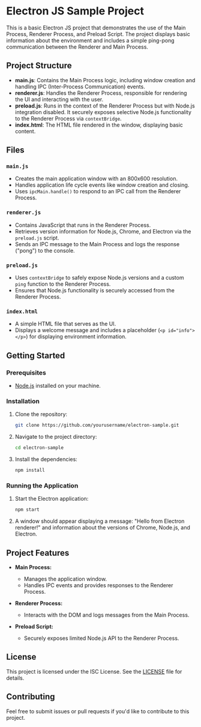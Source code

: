 # Electron JS Sample Project

This is a basic Electron JS project that demonstrates the use of the Main Process, Renderer Process, and Preload Script. The project displays basic information about the environment and includes a simple ping-pong communication between the Renderer and Main Process.

## Project Structure

- **main.js**: Contains the Main Process logic, including window creation and handling IPC (Inter-Process Communication) events.
- **renderer.js**: Handles the Renderer Process, responsible for rendering the UI and interacting with the user.
- **preload.js**: Runs in the context of the Renderer Process but with Node.js integration disabled. It securely exposes selective Node.js functionality to the Renderer Process via `contextBridge`.
- **index.html**: The HTML file rendered in the window, displaying basic content.

## Files

### `main.js`

- Creates the main application window with an 800x600 resolution.
- Handles application life cycle events like window creation and closing.
- Uses `ipcMain.handle()` to respond to an IPC call from the Renderer Process.

### `renderer.js`

- Contains JavaScript that runs in the Renderer Process.
- Retrieves version information for Node.js, Chrome, and Electron via the `preload.js` script.
- Sends an IPC message to the Main Process and logs the response ("pong") to the console.

### `preload.js`

- Uses `contextBridge` to safely expose Node.js versions and a custom `ping` function to the Renderer Process.
- Ensures that Node.js functionality is securely accessed from the Renderer Process.

### `index.html`

- A simple HTML file that serves as the UI.
- Displays a welcome message and includes a placeholder (`<p id="info"></p>`) for displaying environment information.

## Getting Started

### Prerequisites

- [Node.js](https://nodejs.org/) installed on your machine.

### Installation

1. Clone the repository:
    ```bash
    git clone https://github.com/yourusername/electron-sample.git
    ```

1. Navigate to the project directory:
    ```bash
    cd electron-sample
    ```

1. Install the dependencies:
    ```bash
    npm install
    ```

### Running the Application

1. Start the Electron application:
    ```bash
    npm start
    ```

1. A window should appear displaying a message: "Hello from Electron renderer!" and information about the versions of Chrome, Node.js, and Electron.

## Project Features

- **Main Process:**
    - Manages the application window.
    - Handles IPC events and provides responses to the Renderer Process.

- **Renderer Process:**
    - Interacts with the DOM and logs messages from the Main Process.

- **Preload Script:**
    - Securely exposes limited Node.js API to the Renderer Process.

## License

This project is licensed under the ISC License. See the [LICENSE](./LICENSE) file for details.

## Contributing

Feel free to submit issues or pull requests if you'd like to contribute to this project.

